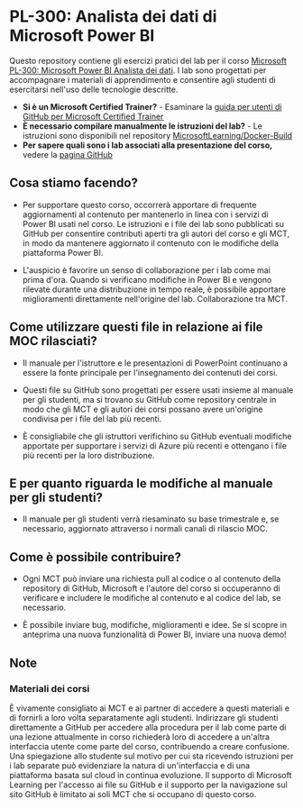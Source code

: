 # PL-300: Analista dei dati di Microsoft Power BI

Questo repository contiene gli esercizi pratici del lab per il corso [Microsoft PL-300: Microsoft Power BI Analista dei dati](https://docs.microsoft.com/en-us/learn/certifications/courses/PL-300T00). I lab sono progettati per accompagnare i materiali di apprendimento e consentire agli studenti di esercitarsi nell'uso delle tecnologie descritte.

- **Si è un Microsoft Certified Trainer?** - Esaminare la [guida per utenti di GitHub per Microsoft Certified Trainer](https://microsoftlearning.github.io/MCT-User-Guide/)
- **È necessario compilare manualmente le istruzioni del lab?** - Le istruzioni sono disponibili nel repository [MicrosoftLearning/Docker-Build](https://github.com/MicrosoftLearning/Docker-Build)
- **Per sapere quali sono i lab associati alla presentazione del corso,** vedere la [pagina GitHub](https://microsoftlearning.github.io/PL-300-Microsoft-Power-BI-Data-Analyst/)

## Cosa stiamo facendo?

- Per supportare questo corso, occorrerà apportare di frequente aggiornamenti al contenuto per mantenerlo in linea con i servizi di Power BI usati nel corso.  Le istruzioni e i file dei lab sono pubblicati su GitHub per consentire contributi aperti tra gli autori del corso e gli MCT, in modo da mantenere aggiornato il contenuto con le modifiche della piattaforma Power BI.

- L'auspicio è favorire un senso di collaborazione per i lab come mai prima d'ora. Quando si verificano modifiche in Power BI e vengono rilevate durante una distribuzione in tempo reale, è possibile apportare miglioramenti direttamente nell'origine del lab.  Collaborazione tra MCT.

## Come utilizzare questi file in relazione ai file MOC rilasciati?

- Il manuale per l'istruttore e le presentazioni di PowerPoint continuano a essere la fonte principale per l'insegnamento dei contenuti dei corsi.

- Questi file su GitHub sono progettati per essere usati insieme al manuale per gli studenti, ma si trovano su GitHub come repository centrale in modo che gli MCT e gli autori dei corsi possano avere un'origine condivisa per i file del lab più recenti.

- È consigliabile che gli istruttori verifichino su GitHub eventuali modifiche apportate per supportare i servizi di Azure più recenti e ottengano i file più recenti per la loro distribuzione.

## E per quanto riguarda le modifiche al manuale per gli studenti?

- Il manuale per gli studenti verrà riesaminato su base trimestrale e, se necessario, aggiornato attraverso i normali canali di rilascio MOC.

## Come è possibile contribuire?

- Ogni MCT può inviare una richiesta pull al codice o al contenuto della repository di GitHub, Microsoft e l'autore del corso si occuperanno di verificare e includere le modifiche al contenuto e al codice del lab, se necessario.

- È possibile inviare bug, modifiche, miglioramenti e idee.  Se si scopre in anteprima una nuova funzionalità di Power BI,  inviare una nuova demo!

## Note

### Materiali dei corsi

È vivamente consigliato ai MCT e ai partner di accedere a questi materiali e di fornirli a loro volta separatamente agli studenti.  Indirizzare gli studenti direttamente a GitHub per accedere alla procedura per il lab come parte di una lezione attualmente in corso richiederà loro di accedere a un'altra interfaccia utente come parte del corso, contribuendo a creare confusione. Una spiegazione allo studente sul motivo per cui sta ricevendo istruzioni per i lab separate può evidenziare la natura di un'interfaccia e di una piattaforma basata sul cloud in continua evoluzione. Il supporto di Microsoft Learning per l'accesso ai file su GitHub e il supporto per la navigazione sul sito GitHub è limitato ai soli MCT che si occupano di questo corso.
